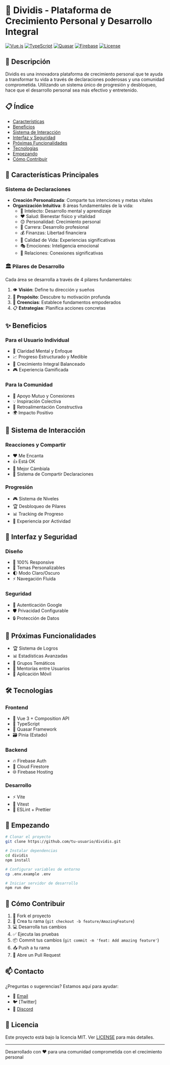 # 🌟 Dividis - Plataforma de Crecimiento Personal y Desarrollo Integral

[![Vue.js](https://img.shields.io/badge/Vue.js-3.x-4FC08D?style=flat-square&logo=vue.js)](https://vuejs.org/)
[![TypeScript](https://img.shields.io/badge/TypeScript-4.x-3178C6?style=flat-square&logo=typescript)](https://www.typescriptlang.org/)
[![Quasar](https://img.shields.io/badge/Quasar-2.x-1976D2?style=flat-square&logo=quasar)](https://quasar.dev/)
[![Firebase](https://img.shields.io/badge/Firebase-9.x-FFCA28?style=flat-square&logo=firebase)](https://firebase.google.com/)
[![License](https://img.shields.io/badge/License-MIT-yellow.svg)](https://opensource.org/licenses/MIT)

## 💫 Descripción

Dividis es una innovadora plataforma de crecimiento personal que te ayuda a transformar tu vida a través de declaraciones poderosas y una comunidad comprometida. Utilizando un sistema único de progresión y desbloqueo, hace que el desarrollo personal sea más efectivo y entretenido.

## 📋 Índice
- [Características](#-características-principales)
- [Beneficios](#-beneficios)
- [Sistema de Interacción](#-sistema-de-interacción)
- [Interfaz y Seguridad](#-interfaz-y-seguridad)
- [Próximas Funcionalidades](#-próximas-funcionalidades)
- [Tecnologías](#️-tecnologías)
- [Empezando](#-empezando)
- [Cómo Contribuir](#-cómo-contribuir)

## 🎯 Características Principales

### Sistema de Declaraciones

- **Creación Personalizada**: Comparte tus intenciones y metas vitales
- **Organización Intuitiva**: 8 áreas fundamentales de la vida:
  - 🧠 Intelecto: Desarrollo mental y aprendizaje
  - ❤️ Salud: Bienestar físico y vitalidad
  - 😊 Personalidad: Crecimiento personal
  - 💼 Carrera: Desarrollo profesional
  - 💰 Finanzas: Libertad financiera
  - 🌟 Calidad de Vida: Experiencias significativas
  - 🎭 Emociones: Inteligencia emocional
  - 👥 Relaciones: Conexiones significativas

### 🏛️ Pilares de Desarrollo

Cada área se desarrolla a través de 4 pilares fundamentales:

1. 👁️ **Visión**: Define tu dirección y sueños
2. 🎯 **Propósito**: Descubre tu motivación profunda
3. 💭 **Creencias**: Establece fundamentos empoderados
4. 📋 **Estrategias**: Planifica acciones concretas

## ✨ Beneficios

### Para el Usuario Individual
- 🎯 Claridad Mental y Enfoque
- 📈 Progreso Estructurado y Medible
- 🌱 Crecimiento Integral Balanceado
- 🎮 Experiencia Gamificada

### Para la Comunidad
- 🤝 Apoyo Mutuo y Conexiones
- 💡 Inspiración Colectiva
- 🔄 Retroalimentación Constructiva
- 🌍 Impacto Positivo

## 🔄 Sistema de Interacción

### Reacciones y Compartir
- ❤️ Me Encanta
- 👍 Está OK
- 💭 Mejor Cámbiala
- 🔄 Sistema de Compartir Declaraciones

### Progresión
- 🎮 Sistema de Niveles
- 🏆 Desbloqueo de Pilares
- 📊 Tracking de Progreso
- 🌟 Experiencia por Actividad

## 🎨 Interfaz y Seguridad

### Diseño
- 📱 100% Responsive
- 🎨 Temas Personalizables
- 🌓 Modo Claro/Oscuro
- ⚡ Navegación Fluida

### Seguridad
- 🔐 Autenticación Google
- 🛡️ Privacidad Configurable
- 🔒 Protección de Datos

## 🚀 Próximas Funcionalidades

- 🏆 Sistema de Logros
- 📊 Estadísticas Avanzadas
- 👥 Grupos Temáticos
- 🤝 Mentorías entre Usuarios
- 📱 Aplicación Móvil

## 🛠️ Tecnologías

### Frontend
- 💚 Vue 3 + Composition API
- 🔷 TypeScript
- 💠 Quasar Framework
- 🗃️ Pinia (Estado)

### Backend
- 🔥 Firebase Auth
- 💾 Cloud Firestore
- 🌐 Firebase Hosting

### Desarrollo
- ⚡ Vite
- 🧪 Vitest
- 📝 ESLint + Prettier

## 🚦 Empezando

```bash
# Clonar el proyecto
git clone https://github.com/tu-usuario/dividis.git

# Instalar dependencias
cd dividis
npm install

# Configurar variables de entorno
cp .env.example .env

# Iniciar servidor de desarrollo
npm run dev
```

## 🤝 Cómo Contribuir

1. 🍴 Fork el proyecto
2. 🌿 Crea tu rama (`git checkout -b feature/AmazingFeature`)
3. 💻 Desarrolla tus cambios
4. ✅ Ejecuta las pruebas
5. 📦 Commit tus cambios (`git commit -m 'feat: Add amazing feature'`)
6. 📤 Push a tu rama
7. 🔀 Abre un Pull Request

## 📫 Contacto

¿Preguntas o sugerencias? Estamos aquí para ayudar:

- 📧 [Email](mailto:amordegamers24@gmail.com)
- 🐦 [Twitter]
- 💬 [Discord](https://discord.gg/gVJBMqn6)

## 📝 Licencia

Este proyecto está bajo la licencia MIT. Ver [LICENSE](LICENSE) para más detalles.

---
Desarrollado con ❤️ para una comunidad comprometida con el crecimiento personal
